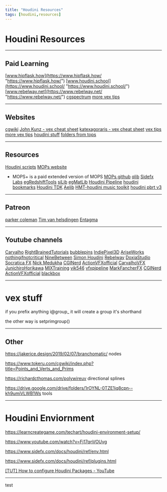 ```yaml
---
title: "Houdini Resources"
tags: [houdini,resources]
---
```



# Houdini Resources
---
## Paid Learning

[www.hipflask.how](https://www.hipflask.how/ "https://www.hipflask.how/") 
[www.houdini.school](https://www.houdini.school/ "https://www.houdini.school/") 
[www.rebelway.net](https://www.rebelway.net/ "https://www.rebelway.net/") 
[cgspectrum](https://www.cgspectrum.com/courses/advanced-houdini-fx-course)
[more vex tips](https://stephanosterburg.gitbook.io/scrapbook/untitled/popular-built-in-vex-attributes-global-variables)



---
## Websites
[cgwiki](https://www.tokeru.com/cgwiki/?title=Houdini)
[John Kunz - vex cheat sheet](https://mrkunz.com/blog/08_22_2018_VEX_Wrangle_Cheat_Sheet.html)
[katexagoraris - vex cheat sheet](https://www.katexagoraris.com/vex-help-sheet)
[vex tips](https://www.houdinikitchen.net/category/posts/cheat-sheets/)
[more vex tips](https://stephanosterburg.gitbook.io/scrapbook/untitled/popular-built-in-vex-attributes-global-variables)
[houdini stuff](http://wordpress.discretization.de/houdini/home/introduction/basics-about-the-houdini-nodes-and-help/)
[folders from tops](https://projectjulien.space/houdini-tutorials/2019/3/28/houdini-tops)


---
## Resources
[Houdini scripts](https://github.com/JoseZalez/Houdini-scripts/blob/master/CheatSheet.md)
[MOPs website](https://www.motionoperators.com/)
- MOPS+ is a paid extended version of MOPS
[MOPs github](https://github.com/toadstorm/MOPS)
[qlib](https://github.com/qLab/qLib)
[Sidefx Labs](https://github.com/sideeffects/SideFXLabs)
[egRedshiftTools](https://github.com/eglaubauf/egRedshiftTools)
[siLib](https://github.com/fxnut/siLib)
[egMatLib](https://github.com/eglaubauf/egMatLib)
[Houdini Pipeline](https://github.com/kiryha/Houdini)
[houdini bookmarks](https://github.com/Houdini-Packages/houdini_bookmarks)
[Houdini TDK](https://github.com/Houdini-Packages/Houdini_TDK)
[Aelib](https://github.com/Houdini-Packages/Aelib)
[HMT-houdini music toolkit](https://github.com/Houdini-Packages/HMT)
[houdini pbrt v3](https://github.com/Houdini-Packages/houdini-pbrt-v3)



---
## Patreon
[parker coleman](https://www.patreon.com/TipTopVisuals/posts)
[Tim van helsdingen](https://www.patreon.com/timvanhelsdingen/posts)
[Entagma](https://www.patreon.com/entagma)


---
## Youtube channels

[Carvalho](https://www.youtube.com/channel/UC9A6czhlBQgS89cAytPs6XA)
[RightBrainedTutorials](https://www.youtube.com/c/RightBrainedTutorials "https://www.youtube.com/c/RightBrainedTutorials") 
[bubblepins](https://www.youtube.com/c/bubblepins "https://www.youtube.com/c/bubblepins") 
[IndiePixel3D](https://www.youtube.com/c/IndiePixel3D "https://www.youtube.com/c/IndiePixel3D") 
[AriseWorks](https://www.youtube.com/c/AriseWorks "https://www.youtube.com/c/AriseWorks") 
[nothingifnotcritical](https://www.youtube.com/user/nothingifnotcritical "https://www.youtube.com/user/nothingifnotcritical") 
[NineBetween](https://www.youtube.com/c/NineBetween "https://www.youtube.com/c/NineBetween") 
[Simon Houdini](https://www.youtube.com/channel/UCvuT2bzBB0kzne16DBAtmLQ/videos "https://www.youtube.com/channel/UCvuT2bzBB0kzne16DBAtmLQ/videos") 
[Rebelway](https://www.youtube.com/c/Rebelway "https://www.youtube.com/c/Rebelway") 
[DoxiaStudio](https://www.youtube.com/c/DoxiaStudio "https://www.youtube.com/c/DoxiaStudio") 
[Socratica FX](https://www.youtube.com/channel/UC_1kJpqN5_muvmiaIsFxS_Q "https://www.youtube.com/channel/UC_1kJpqN5_muvmiaIsFxS_Q") 
[Nick Medukha](https://www.youtube.com/channel/UCnn58iVRyGLSQriCm0QOmaw "https://www.youtube.com/channel/UCnn58iVRyGLSQriCm0QOmaw") 
[CGINerd](https://www.youtube.com/c/CGINerd "https://www.youtube.com/c/CGINerd") 
[ActionVFXofficial](https://www.youtube.com/c/ActionVFXofficial "https://www.youtube.com/c/ActionVFXofficial") 
[CarvalhoVFX](https://www.youtube.com/c/CarvalhoVFX "https://www.youtube.com/c/CarvalhoVFX")
[JunichiroHorikawa](https://www.youtube.com/c/JunichiroHorikawa "https://www.youtube.com/c/JunichiroHorikawa") 
[MIXTraining](https://www.youtube.com/c/MIXTraining "https://www.youtube.com/c/MIXTraining") 
[vik546](https://www.youtube.com/user/vik546 "https://www.youtube.com/user/vik546") 
[vfxpipeline](https://www.youtube.com/c/vfxpipeline "https://www.youtube.com/c/vfxpipeline")
[MarkFancherFX](https://www.youtube.com/c/MarkFancherFX "https://www.youtube.com/c/MarkFancherFX") 
[CGINerd](https://www.youtube.com/c/CGINerd "https://www.youtube.com/c/CGINerd") 
[ActionVFXofficial](https://www.youtube.com/c/ActionVFXofficial "https://www.youtube.com/c/ActionVFXofficial")
[blackbox](https://www.youtube.com/channel/UCHrUmqiryP2GIhw_ixUsO0g)


---

# vex stuff

if you prefix anything i@group_ it will create a group
it's shorthand

the other way is
setprimgroup()


---

## Other

https://jakerice.design/2019/02/07/branchomatic/ nodes

https://www.tokeru.com/cgwiki/index.php?title=Points_and_Verts_and_Prims

https://richardcthomas.com/polywireuv directional splines


https://drive.google.com/drive/folders/1rOYNL-0TZE1jq8cpn--kh9umiVLWB1Ws tools

---

# Houdini Enviornment

https://learncreategame.com/techart/houdini-environment-setup/


https://www.youtube.com/watch?v=Fj17qnVOUvg

https://www.sidefx.com/docs/houdini/ref/env.html

https://www.sidefx.com/docs/houdini/ref/plugins.html

[[TUT] How to configure Houdini Packages - YouTube](https://www.youtube.com/watch?v=6vPycs4HeZM)

---

test


